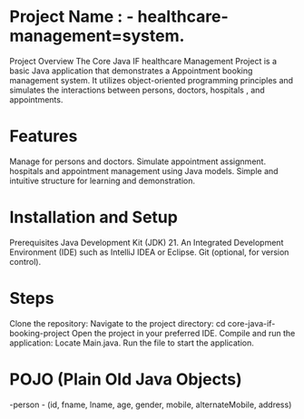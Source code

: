 # Project Name : - healthcare-management=system.
Project Overview
The Core Java IF healthcare Management Project is a basic Java application that demonstrates a Appointment booking management system. It utilizes object-oriented programming principles and simulates the interactions between persons, doctors, hospitals , and appointments.

# Features
Manage  for persons and doctors.
Simulate appointment assignment.
hospitals and appointment management using Java models.
Simple and intuitive structure for learning and demonstration.

# Installation and Setup
Prerequisites
Java Development Kit (JDK) 21.
An Integrated Development Environment (IDE) such as IntelliJ IDEA or Eclipse.
Git (optional, for version control).

# Steps
Clone the repository:
Navigate to the project directory:
cd core-java-if-booking-project
Open the project in your preferred IDE.
Compile and run the application:
Locate Main.java.
Run the file to start the application.

# POJO (Plain Old Java Objects)
-person - (id, fname, lname, age, gender, mobile, alternateMobile, address)
